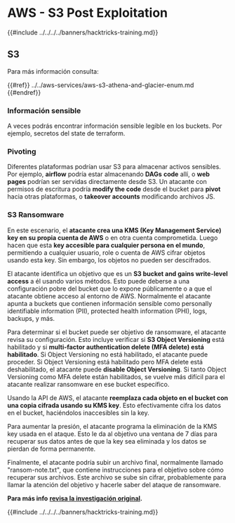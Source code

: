 # AWS - S3 Post Exploitation

{{#include ../../../../banners/hacktricks-training.md}}

## S3

Para más información consulta:

{{#ref}}
../../aws-services/aws-s3-athena-and-glacier-enum.md
{{#endref}}

### Información sensible

A veces podrás encontrar información sensible legible en los buckets. Por ejemplo, secretos del state de terraform.

### Pivoting

Diferentes plataformas podrían usar S3 para almacenar activos sensibles.\
Por ejemplo, **airflow** podría estar almacenando **DAGs** **code** allí, o **web pages** podrían ser servidas directamente desde S3. Un atacante con permisos de escritura podría **modify the code** desde el bucket para **pivot** hacia otras plataformas, o **takeover accounts** modificando archivos JS.

### S3 Ransomware

En este escenario, el **atacante crea una KMS (Key Management Service) key en su propia cuenta de AWS** o en otra cuenta comprometida. Luego hacen que esta **key accesible para cualquier persona en el mundo**, permitiendo a cualquier usuario, role o cuenta de AWS cifrar objetos usando esta key. Sin embargo, los objetos no pueden ser descifrados.

El atacante identifica un objetivo que es un **S3 bucket and gains write-level access** a él usando varios métodos. Esto puede deberse a una configuración pobre del bucket que lo expone públicamente o a que el atacante obtiene acceso al entorno de AWS. Normalmente el atacante apunta a buckets que contienen información sensible como personally identifiable information (PII), protected health information (PHI), logs, backups, y más.

Para determinar si el bucket puede ser objetivo de ransomware, el atacante revisa su configuración. Esto incluye verificar si **S3 Object Versioning** está habilitado y si **multi-factor authentication delete (MFA delete) está habilitado**. Si Object Versioning no está habilitado, el atacante puede proceder. Si Object Versioning está habilitado pero MFA delete está deshabilitado, el atacante puede **disable Object Versioning**. Si tanto Object Versioning como MFA delete están habilitados, se vuelve más difícil para el atacante realizar ransomware en ese bucket específico.

Usando la API de AWS, el atacante **reemplaza cada objeto en el bucket con una copia cifrada usando su KMS key**. Esto efectivamente cifra los datos en el bucket, haciéndolos inaccesibles sin la key.

Para aumentar la presión, el atacante programa la eliminación de la KMS key usada en el ataque. Esto le da al objetivo una ventana de 7 días para recuperar sus datos antes de que la key sea eliminada y los datos se pierdan de forma permanente.

Finalmente, el atacante podría subir un archivo final, normalmente llamado "ransom-note.txt", que contiene instrucciones para el objetivo sobre cómo recuperar sus archivos. Este archivo se sube sin cifrar, probablemente para llamar la atención del objetivo y hacerle saber del ataque de ransomware.

**Para más info** [**revisa la investigación original**](https://rhinosecuritylabs.com/aws/s3-ransomware-part-1-attack-vector/)**.**

{{#include ../../../../banners/hacktricks-training.md}}
